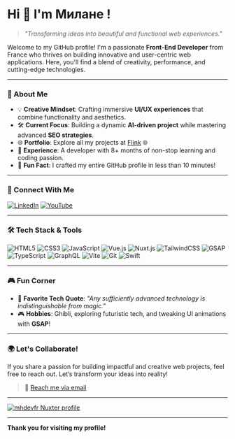 # Hi 👋 I'm **Милане** !


> _"Transforming ideas into beautiful and functional web experiences."_
> 

Welcome to my GitHub profile! I'm a passionate **Front-End Developer** from France who thrives on building innovative and user-centric web applications. Here, you'll find a blend of creativity, performance, and cutting-edge technologies.

---

### 🎨 About Me

- 💡 **Creative Mindset**: Crafting immersive **UI/UX experiences** that combine functionality and aesthetics.
- 🛠️ **Current Focus**: Building a dynamic **AI-driven project** while mastering advanced **SEO strategies**.
- 🌐 **Portfolio**: Explore all my projects at [Flink](https://flink-agency.dev) 🌐
- 📓 **Experience**: A developer with 8+ months of non-stop learning and coding passion.
- 🚀 **Fun Fact**: I crafted my entire GitHub profile in less than 10 minutes!

---

### 🔗 Connect With Me

[![LinkedIn](https://img.shields.io/badge/-LinkedIn-0077b5?style=flat&logo=linkedin&logoColor=white)](https://linkedin.com/in/mhdev)
[![YouTube](https://img.shields.io/badge/-YouTube-ff0000?style=flat&logo=youtube&logoColor=white)](https://youtube.com/mhdev)

---

### 🛠️ Tech Stack & Tools

![HTML5](https://img.shields.io/badge/-HTML5-E34F26?style=flat&logo=html5&logoColor=white)
![CSS3](https://img.shields.io/badge/-CSS3-1572B6?style=flat&logo=css3&logoColor=white)
![JavaScript](https://img.shields.io/badge/-JavaScript-F7DF1E?style=flat&logo=javascript&logoColor=black)
![Vue.js](https://img.shields.io/badge/-Vue.js-4FC08D?style=flat&logo=vue.js&logoColor=white)
![Nuxt.js](https://img.shields.io/badge/-Nuxt.js-00DC82?style=flat&logo=nuxtdotjs&logoColor=white)
![TailwindCSS](https://img.shields.io/badge/-TailwindCSS-06B6D4?style=flat&logo=tailwindcss&logoColor=white)
![GSAP](https://img.shields.io/badge/-GSAP-88CE02?style=flat&logo=greensock&logoColor=white)
![TypeScript](https://img.shields.io/badge/-TypeScript-3178C6?style=flat&logo=typescript&logoColor=white)
![GraphQL](https://img.shields.io/badge/-GraphQL-E10098?style=flat&logo=graphql&logoColor=white)
![Vite](https://img.shields.io/badge/-Vite-646CFF?style=flat&logo=vite&logoColor=white)
![Git](https://img.shields.io/badge/-Git-F05032?style=flat&logo=git&logoColor=white)
![Swift](https://img.shields.io/badge/Swift-F05138?logo=Swift&logoColor=white)

---

### 🎮 Fun Corner

- 🌟 **Favorite Tech Quote**: _"Any sufficiently advanced technology is indistinguishable from magic."_
- 🎮 **Hobbies**: Ghibli, exploring futuristic tech, and tweaking UI animations with **GSAP**!

---

### 🌍 Let's Collaborate!

If you share a passion for building impactful and creative web projects, feel free to reach out. Let’s transform your ideas into reality!

> 📧 [Reach me via email](mailto:mhdev@flink-agency.dev)

---

[![mhdevfr Nuxter profile](https://nuxters.nuxt.com/card/mhdevfr/og.png)](https://nuxters.nuxt.com/mhdevfr)


---

**Thank you for visiting my profile!**
